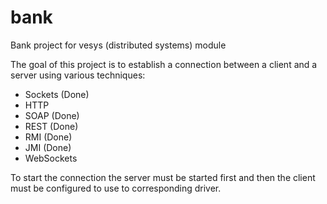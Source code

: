 bank
====

Bank project for vesys (distributed systems) module

The goal of this project is to establish a connection between a client and a server using various techniques:

- Sockets (Done)
- HTTP
- SOAP  (Done)
- REST  (Done)
- RMI   (Done)
- JMI   (Done)
- WebSockets


To start the connection the server must be started first and then the client must be configured to use to corresponding driver.
